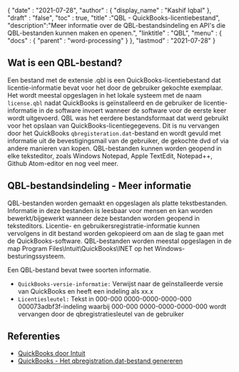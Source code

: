{
  "date" : "2021-07-28",
  "author" : {
    "display_name" : "Kashif Iqbal"
},
  "draft" : "false",
  "toc" : true,
  "title" :"QBL - QuickBooks-licentiebestand",
  "description":"Meer informatie over de QBL-bestandsindeling en API's die QBL-bestanden kunnen maken en openen.",
  "linktitle" : "QBL",
  "menu" : {
    "docs" : {
      "parent" : "word-processing"
}
},
  "lastmod" : "2021-07-28"
}

## Wat is een QBL-bestand?

Een bestand met de extensie .qbl is een QuickBooks-licentiebestand dat licentie-informatie bevat voor het door de gebruiker gekochte exemplaar. Het wordt meestal opgeslagen in het lokale systeem met de naam `license.qbl` nadat QuickBooks is geïnstalleerd en de gebruiker de licentie-informatie in de software invoert wanneer de software voor de eerste keer wordt uitgevoerd. QBL was het eerdere bestandsformaat dat werd gebruikt voor het opslaan van QuickBooks-licentiegegevens. Dit is nu vervangen door het QuickBooks `qbregisteration.dat`-bestand en wordt gevuld met informatie uit de bevestigingsmail van de gebruiker, de gekochte dvd of via andere manieren van kopen. QBL-bestanden kunnen worden geopend in elke teksteditor, zoals Windows Notepad, Apple TextEdit, Notepad++, Github Atom-editor en nog veel meer.

## QBL-bestandsindeling - Meer informatie

QBL-bestanden worden gemaakt en opgeslagen als platte tekstbestanden. Informatie in deze bestanden is leesbaar voor mensen en kan worden bewerkt/bijgewerkt wanneer deze bestanden worden geopend in teksteditors. Licentie- en gebruikersregistratie-informatie kunnen vervolgens in dit bestand worden gekopieerd om aan de slag te gaan met de QuickBooks-software. QBL-bestanden worden meestal opgeslagen in de map Program Files\Intuit\QuickBooks\INET op het Windows-besturingssysteem.

Een QBL-bestand bevat twee soorten informatie.

* `QuickBooks-versie-informatie:` Verwijst naar de geïnstalleerde versie van QuickBooks en heeft een indeling als xx.x
* `Licentiesleutel:` Tekst in 000-000 0000-0000-0000-000 000073adbf3f-indeling waarbij 000-000 0000-0000-0000-000 wordt vervangen door de qbregistratiesleutel van de gebruiker

## Referenties

* [QuickBooks door Intuit](https://quickbooks.intuit.com/)
* [QuickBooks - Het qbregistration.dat-bestand genereren](https://quickbooks.intuit.com/learn-support/en-us/help-article/license-information/create-create-qbregistration-dat-file/L7S5BwSst_US_en_US)

